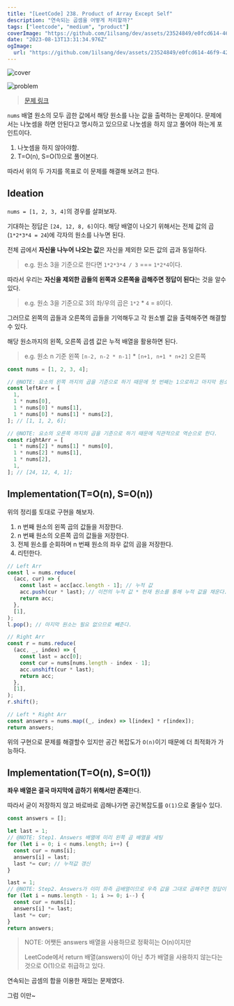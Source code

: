```yaml
---
title: "[LeetCode] 238. Product of Array Except Self"
description: "연속되는 곱셈을 어떻게 처리할까?"
tags: ["leetcode", "medium", "product"]
coverImage: "https://github.com/1ilsang/dev/assets/23524849/e0fcd614-46f9-4221-a284-570b9591a1b8"
date: "2023-08-13T13:31:34.976Z"
ogImage:
  url: "https://github.com/1ilsang/dev/assets/23524849/e0fcd614-46f9-4221-a284-570b9591a1b8"
---
```


![cover](https://github.com/1ilsang/dev/assets/23524849/e0fcd614-46f9-4221-a284-570b9591a1b8)

![problem](https://github.com/1ilsang/dev/assets/23524849/29e0b7b7-8be2-4ad6-8289-d94681c21c1c)

> [문제 링크](https://leetcode.com/problems/product-of-array-except-self/)

`nums` 배열 원소의 모두 곱한 값에서 해당 원소를 나눈 값을 출력하는 문제이다. 문제에서는 나눗셈을 하면 안된다고 명시하고 있으므로 나눗셈을 하지 않고 풀어야 하는게 포인트이다.

1. 나눗셈을 하지 않아야함.
2. T=O(n), S=O(1)으로 풀어본다.

따라서 위의 두 가지를 목표로 이 문제를 해결해 보려고 한다.

## Ideation

`nums = [1, 2, 3, 4]`의 경우를 살펴보자.

기대하는 정답은 `[24, 12, 8, 6]`이다. 해당 배열이 나오기 위해서는 전체 값의 곱(`1*2*3*4 = 24`)에 각자의 원소를 나누면 된다.

전체 곱에서 **자신을 나누어 나오는 값**은 자신을 제외한 모든 값의 곱과 동일하다.

> e.g. 원소 3을 기준으로 한다면 `1*2*3*4 / 3` === `1*2*4`이다.

따라서 우리는 **자신을 제외한 곱들의 왼쪽과 오른쪽을 곱해주면 정답이 된다**는 것을 알수있다.

> e.g. 원소 3을 기준으로 3의 좌/우의 곱은 `1*2` \* `4` = `8`이다.

그러므로 왼쪽의 곱들과 오른쪽의 곱들을 기억해두고 각 원소별 값을 출력해주면 해결할 수 있다.

해당 원소까지의 왼쪽, 오른쪽 곱셈 값은 누적 배열을 활용하면 된다.

> e.g. 원소 n 기준 왼쪽 `[n-2, n-2 * n-1]` \* `[n+1, n+1 * n+2]` 오른쪽

```js
const nums = [1, 2, 3, 4];

// @NOTE: 요소의 왼쪽 까지의 곱을 기준으로 하기 때문에 첫 번째는 1으로하고 마지막 원소까지 곱할 필요는 없다.
const leftArr = [
  1,
  1 * nums[0],
  1 * nums[0] * nums[1],
  1 * nums[0] * nums[1] * nums[2],
]; // [1, 1, 2, 6];

// @NOTE: 요소의 오른쪽 까지의 곱을 기준으로 하기 때문에 직관적으로 역순으로 한다.
const rightArr = [
  1 * nums[2] * nums[1] * nums[0],
  1 * nums[2] * nums[1],
  1 * nums[2],
  1,
]; // [24, 12, 4, 1];
```

## Implementation(T=O(n), S=O(n))

위의 정리를 토대로 구현을 해보자.

1. n 번째 원소의 왼쪽 곱의 값들을 저장한다.
2. n 번째 원소의 오른쪽 곱의 값들을 저장한다.
3. 전체 원소를 순회하며 n 번째 원소의 좌우 값의 곱을 저장한다.
4. 리턴한다.

```js
// Left Arr
const l = nums.reduce(
  (acc, cur) => {
    const last = acc[acc.length - 1]; // 누적 값
    acc.push(cur * last); // 이전의 누적 값 * 현재 원소를 통해 누적 값을 채운다.
    return acc;
  },
  [1],
);
l.pop(); // 마지막 원소는 필요 없으므로 빼준다.

// Right Arr
const r = nums.reduce(
  (acc, _, index) => {
    const last = acc[0];
    const cur = nums[nums.length - index - 1];
    acc.unshift(cur * last);
    return acc;
  },
  [1],
);
r.shift();

// Left * Right Arr
const answers = nums.map((_, index) => l[index] * r[index]);
return answers;
```

위의 구현으로 문제를 해결할수 있지만 공간 복잡도가 `O(n)`이기 때문에 더 최적화가 가능하다.

## Implementation(T=O(n), S=O(1))

**좌우 배열은 결국 마지막에 곱하기 위해서만 존재**한다.

따라서 굳이 저장하지 않고 바로바로 곱해나가면 공간복잡도를 `O(1)`으로 줄일수 있다.

```js
const answers = [];

let last = 1;
// @NOTE: Step1. Answers 배열에 미리 왼쪽 곱 배열을 세팅
for (let i = 0; i < nums.length; i++) {
  const cur = nums[i];
  answers[i] = last;
  last *= cur; // 누적값 갱신
}

last = 1;
// @NOTE: Step2. Answers가 이미 좌측 곱배열이므로 우측 값을 그대로 곱해주면 정답이 된다.
for (let i = nums.length - 1; i >= 0; i--) {
  const cur = nums[i];
  answers[i] *= last;
  last *= cur;
}
return answers;
```

> NOTE: 어쨋든 answers 배열을 사용하므로 정확히는 O(n)이지만
>
> LeetCode에서 return 배열(answers)이 아닌 추가 배열을 사용하지 않는다는 것으로 O(1)으로 취급하고 있다.

연속되는 곱셈의 합을 이용한 재밌는 문제였다.

그럼 이만~

